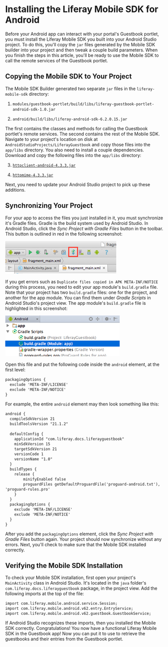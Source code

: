 # Installing the Liferay Mobile SDK for Android

Before your Android app can interact with your portal's Guestbook portlet, you 
must install the Liferay Mobile SDK you built into your Android Studio project. 
To do this, you'll copy the `jar` files generated by the Mobile SDK builder into 
your project and then tweak a couple build parameters. When you finish the steps 
in this article, you'll be ready to use the Mobile SDK to call the remote 
services of the Guestbook portlet. 

## Copying the Mobile SDK to Your Project

The Mobile SDK Builder generated two separate `jar` files in the 
`liferay-mobile-sdk` directory: 

1. `modules/guestbook-portlet/build/libs/liferay-guestbook-portlet-android-sdk-1.0.jar`

2. `android/build/libs/liferay-android-sdk-6.2.0.15.jar`

The first contains the classes and methods for calling the Guestbook portlet's 
remote services. The second contains the rest of the Mobile SDK. Navigate to 
your project's location on disk at `AndroidStudioProjects/LiferayGuestbook` and 
copy those files into the `app/libs` directory. You also need to install a 
couple dependencies. Download and copy the following files into the `app/libs` 
directory: 

3. [`httpclient-android-4.3.3.jar`](http://search.maven.org/remotecontent?filepath=org/apache/httpcomponents/httpclient-android/4.3.3/httpclient-android-4.3.3.jar)

4. [`httpmime-4.3.3.jar`](http://search.maven.org/remotecontent?filepath=org/apache/httpcomponents/httpmime/4.3.3/httpmime-4.3.3.jar)

Next, you need to update your Android Studio project to pick up these additions. 

## Synchronizing Your Project

For your app to access the files you just installed in it, you must synchronize 
it's Gradle files. Gradle is the build system used by Android Studio. In Android 
Studio, click the *Sync Project with Gradle Files* button in the toolbar. This 
button is outlined in red in the following screenshot:

![Figure 1: Click this button for your app to recognize the installed Liferay Mobile SDK.](../../images/android-gradle-sync.png)

If you get errors such as `Duplicate files copied in APK META-INF/NOTICE` during 
this process, you need to edit your app module's `build.gradle` file. Note that 
your project has two `build.gradle` files: one for the project, and another for 
the app module. You can find them under *Gradle Scripts* in Android Studio's 
project view. The app module's `build.gradle` file is highlighted in this 
screenshot:

![Figure 2: The app module's `build.gradle` file.](../../images/android-build-gradle-app-module.png)

Open this file and put the following code inside the `android` element, at the 
first level:

    packagingOptions {
      exclude 'META-INF/LICENSE'
      exclude 'META-INF/NOTICE'
    }
    
For example, the entire `android` element may then look something like this:

    android {
      compileSdkVersion 21
      buildToolsVersion "21.1.2"

      defaultConfig {
        applicationId "com.liferay.docs.liferayguestbook"
        minSdkVersion 15
        targetSdkVersion 21
        versionCode 1
        versionName "1.0"
      }
      buildTypes {
        release {
            minifyEnabled false
            proguardFiles getDefaultProguardFile('proguard-android.txt'), 'proguard-rules.pro'
        }
      }
      packagingOptions {
        exclude 'META-INF/LICENSE'
        exclude 'META-INF/NOTICE'
      }
    }
    
After you add the `packagingOptions` element, click the 
*Sync Project with Gradle Files* button again. Your project should now 
synchronize without any errors. Next, you'll check to make sure that the Mobile 
SDK installed correctly.

## Verifying the Mobile SDK Installation

To check your Mobile SDK installation, first open your project's `MainActivity` 
class in Android Studio. It's located in the `java` folder's 
`com.liferay.docs.liferayguestbook` package, in the project view. Add the 
following imports at the top of the file:

    import com.liferay.mobile.android.service.Session;
    import com.liferay.mobile.android.v62.entry.EntryService;
    import com.liferay.mobile.android.v62.guestbook.GuestbookService;

If Android Studio recognizes these imports, then you installed the Mobile SDK 
correctly. Congratulations! You now have a functional Liferay Mobile SDK in the 
Guestbook app! Now you can put it to use to retrieve the guestbooks and their 
entries from the Guestbook portlet.
